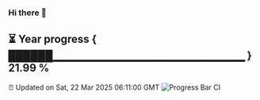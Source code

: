 ### Hi there 👋
⏳ Year progress { ██████▁▁▁▁▁▁▁▁▁▁▁▁▁▁▁▁▁▁▁▁▁▁▁▁ } 21.99 %
---
⏰ Updated on Sat, 22 Mar 2025 06:11:00 GMT
![Progress Bar CI](https://github.com/Moyi321/Moyi321/workflows/Progress%20Bar%20CI/badge.svg)
